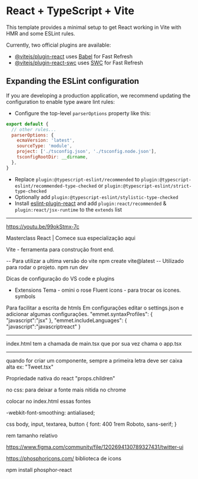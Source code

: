 # React + TypeScript + Vite

This template provides a minimal setup to get React working in Vite with HMR and some ESLint rules.

Currently, two official plugins are available:

- [@vitejs/plugin-react](https://github.com/vitejs/vite-plugin-react/blob/main/packages/plugin-react/README.md) uses [Babel](https://babeljs.io/) for Fast Refresh
- [@vitejs/plugin-react-swc](https://github.com/vitejs/vite-plugin-react-swc) uses [SWC](https://swc.rs/) for Fast Refresh

## Expanding the ESLint configuration

If you are developing a production application, we recommend updating the configuration to enable type aware lint rules:

- Configure the top-level `parserOptions` property like this:

```js
export default {
  // other rules...
  parserOptions: {
    ecmaVersion: 'latest',
    sourceType: 'module',
    project: ['./tsconfig.json', './tsconfig.node.json'],
    tsconfigRootDir: __dirname,
  },
}
```

- Replace `plugin:@typescript-eslint/recommended` to `plugin:@typescript-eslint/recommended-type-checked` or `plugin:@typescript-eslint/strict-type-checked`
- Optionally add `plugin:@typescript-eslint/stylistic-type-checked`
- Install [eslint-plugin-react](https://github.com/jsx-eslint/eslint-plugin-react) and add `plugin:react/recommended` & `plugin:react/jsx-runtime` to the `extends` list


-------------------------------

https://youtu.be/99okStmx-7c

Masterclass React | Comece sua especialização aqui

Vite - ferramenta para construção front end.

 -- Para utilizar a ultima versão do vite
npm create vite@latest
 -- Utilizado para rodar o projeto.
npm run dev

Dicas de configuração do VS code e plugins
* Extensions
Tema - omini o rose
Fluent icons - para trocar os icones.
symbols

Para facilitar a escrita de htmls
Em configurações editar o settings.json e adicionar algumas configurações.
    "emmet.syntaxProfiles": {
        "javascript":"jsx"
    },
    "emmet.includeLanguages": {
        "javascript":"javascriptreact"
    }

 ----------------------------------------
 index.html tem a chamada de main.tsx
 que por sua vez chama o app.tsx


 ---------------------------------------
 quando for criar um componente, sempre a primeira letra deve ser caixa alta ex: "Tweet.tsx"

 Propriedade nativa do react "props.children"   

 no css:
 para deixar a fonte mais nitida no chrome


 colocar no index.html essas fontes 
 <link rel="preconnect" href="https://fonts.googleapis.com">
<link rel="preconnect" href="https://fonts.gstatic.com" crossorigin>
<link href="https://fonts.googleapis.com/css2?family=Roboto:wght@400;500;700;900&display=swap" rel="stylesheet">
 -webkit-font-smoothing: antialiased;


 css
 body, input, textarea, button {
    font: 400 1rem Roboto, sans-serif;
}

rem tamanho relativo

https://www.figma.com/community/file/1202694130789327431/twitter-ui

https://phosphoricons.com/ biblioteca de icons

npm install phosphor-react 
